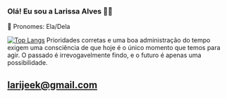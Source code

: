 ### Olá! Eu sou a Larissa Alves 👋😀


👩 Pronomes: Ela/Dela












[![Top Langs](https://github-readme-stats.vercel.app/api/top-langs/?username=larijek&layout=compact)](https://github.com/larijek/github-readme-stats)
Prioridades corretas e uma boa administração do tempo exigem uma consciência de que hoje é o único momento que temos para agir.
O passado é irrevogavelmente findo, e o futuro é apenas uma possibilidade.

## larijeek@gmail.com
